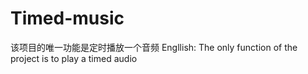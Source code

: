 # Timed-music

该项目的唯一功能是定时播放一个音频
Engllish:
The only function of the project is to play a timed audio
